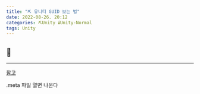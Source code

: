 ```yaml
---
title: "⛏️ 유니티 GUID 보는 법"
date: 2022-08-26. 20:12
categories: ⛏️Unity 🕯️Unity-Normal
tags: Unity
---
```

## 💎

---

[참고](https://makaka.org/unity-tutorials/guid)

.meta 파일 열면 나온다
